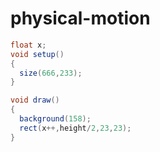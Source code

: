 # physical-motion

```java
float x;
void setup()
{
  size(666,233);
}

void draw()
{
  background(158);
  rect(x++,height/2,23,23);
}
```
